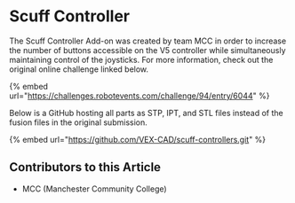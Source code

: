 # Scuff Controller

The Scuff Controller Add-on was created by team MCC in order to increase the number of buttons accessible on the V5 controller while simultaneously maintaining control of the joysticks. For more information, check out the original online challenge linked below.

{% embed url="https://challenges.robotevents.com/challenge/94/entry/6044" %}

Below is a GitHub hosting all parts as STP, IPT, and STL files instead of the fusion files in the original submission.

{% embed url="https://github.com/VEX-CAD/scuff-controllers.git" %}

## Contributors to this Article

* MCC (Manchester Community College)
